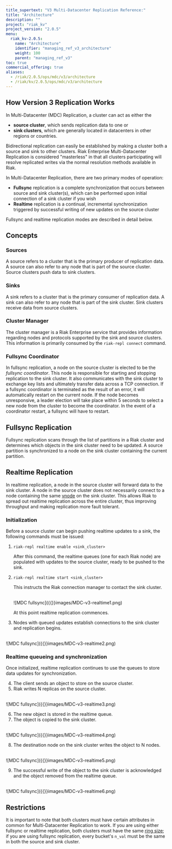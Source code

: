 ```yaml
---
title_supertext: "V3 Multi-Datacenter Replication Reference:"
title: "Architecture"
description: ""
project: "riak_kv"
project_version: "2.0.5"
menu:
  riak_kv-2.0.5:
    name: "Architecture"
    identifier: "managing_ref_v3_architecture"
    weight: 100
    parent: "managing_ref_v3"
toc: true
commercial_offering: true
aliases:
  - /riak/2.0.5/ops/mdc/v3/architecture
  - /riak/kv/2.0.5/ops/mdc/v3/architecture
---
```


[glossary vnode]: {{<baseurl>}}riak/kv/2.0.5/learn/glossary/#vnode
[concept clusters]: {{<baseurl>}}riak/kv/2.0.5/learn/concepts/clusters

## How Version 3 Replication Works

In Multi-Datacenter (MDC) Replication, a cluster can act as either the

* **source cluster**, which sends replication data to one or
* **sink clusters**, which are generally located in datacenters in other
  regions or countries.

Bidirectional replication can easily be established by making a cluster
both a source and sink to other clusters. Riak Enterprise
Multi-Datacenter Replication is considered "masterless" in that all
clusters participating will resolve replicated writes via the normal
resolution methods available in Riak.

In Multi-Datacenter Replication, there are two primary modes of
operation:

* **Fullsync** replication is a complete synchronization that occurs
  between source and sink cluster(s), which can be performed upon
  initial connection of a sink cluster if you wish
* **Realtime** replication is a continual, incremental synchronization
  triggered by successful writing of new updates on the source cluster

Fullsync and realtime replication modes are described in detail below.

## Concepts

### Sources

A source refers to a cluster that is the primary producer of replication
data. A source can also refer to any node that is part of the source
cluster. Source clusters push data to sink clusters.

### Sinks

A sink refers to a cluster that is the primary consumer of replication
data. A sink can also refer to any node that is part of the sink
cluster. Sink clusters receive data from source clusters.

### Cluster Manager

The cluster manager is a Riak Enterprise service that provides
information regarding nodes and protocols supported by the sink and
source clusters. This information is primarily consumed by the
`riak-repl connect` command.

### Fullsync Coordinator

In fullsync replication, a node on the source cluster is elected to be
the *fullsync coordinator*. This node is responsible for starting and
stopping replication to the sink cluster. It also communicates with the
sink cluster to exchange key lists and ultimately transfer data across a
TCP connection. If a fullsync coordinator is terminated as the result of
an error, it will automatically restart on the current node. If the node
becomes unresponsive, a leader election will take place within 5 seconds
to select a new node from the cluster to become the coordinator. In the
event of a coordinator restart, a fullsync will have to restart.

## Fullsync Replication

Fullsync replication scans through the list of partitions in a Riak
cluster and determines which objects in the sink cluster need to be
updated. A source partition is synchronized to a node on the sink
cluster containing the current partition.

## Realtime Replication

In realtime replication, a node in the source cluster will forward data
to the sink cluster. A node in the source cluster does not necessarily
connect to a node containing the same [vnode][glossary vnode] on
the sink cluster. This allows Riak to spread out realtime replication
across the entire cluster, thus improving throughput and making
replication more fault tolerant.

### Initialization

Before a source cluster can begin pushing realtime updates to a sink,
the following commands must be issued:

1. `riak-repl realtime enable <sink_cluster>`
  
    After this command, the realtime queues (one for each Riak node) are
    populated with updates to the source cluster, ready to be pushed to
    the sink.

2. `riak-repl realtime start <sink_cluster>`
  
    This instructs the Riak connection manager to contact the sink
    cluster.

    <br />
    ![MDC fullsync]({{<baseurl>}}images/MDC-v3-realtime1.png)
    <br />

    At this point realtime replication commences.

<ol start="3">
<li>Nodes with queued updates establish connections to the sink cluster
and replication begins.</li>
</ol>

<br />
![MDC fullsync]({{<baseurl>}}images/MDC-v3-realtime2.png)
<br />

### Realtime queueing and synchronization

Once initialized, realtime replication continues to use the queues to
store data updates for synchronization.

<ol start="4">
<li>The client sends an object to store on the source cluster.</li>
<li>Riak writes N replicas on the source cluster.</li>
</ol>

<br />
![MDC fullsync]({{<baseurl>}}images/MDC-v3-realtime3.png)
<br />

<ol start="6">
<li>The new object is stored in the realtime queue.</li>
<li>The object is copied to the sink cluster.</li>
</ol>

<br />
![MDC fullsync]({{<baseurl>}}images/MDC-v3-realtime4.png)
<br />

<ol start="8">
<li>The destination node on the sink cluster writes the object to N
nodes.</li>
</ol>

<br />
![MDC fullsync]({{<baseurl>}}images/MDC-v3-realtime5.png)
<br />

<ol start="9">
<li>The successful write of the object to the sink cluster is
acknowledged and the object removed from the realtime queue.</li>
</ol>

<br />
![MDC fullsync]({{<baseurl>}}images/MDC-v3-realtime6.png)
<br />

## Restrictions

It is important to note that both clusters must have certain attributes
in common for Multi-Datacenter Replication to work. If you are using
either fullsync or realtime replication, both clusters must have the
same [ring size][concept clusters]; if you are using fullsync
replication, every bucket's `n_val` must be the same in both the
source and sink cluster.
